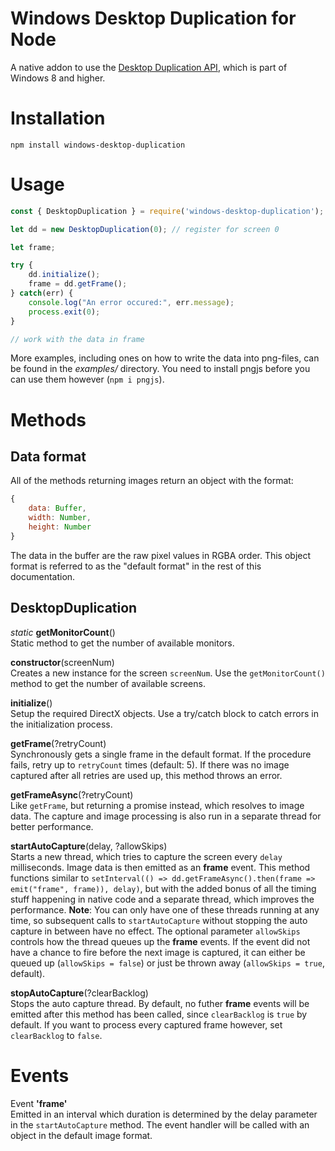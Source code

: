 # Windows Desktop Duplication for Node

A native addon to use the [Desktop Duplication API](https://docs.microsoft.com/en-us/windows/win32/direct3ddxgi/desktop-dup-api), which is part of Windows 8 and higher.

# Installation

	npm install windows-desktop-duplication

# Usage

```javascript
const { DesktopDuplication } = require('windows-desktop-duplication');

let dd = new DesktopDuplication(0); // register for screen 0

let frame;

try {
	dd.initialize();
	frame = dd.getFrame();
} catch(err) {
	console.log("An error occured:", err.message);
	process.exit(0);
}

// work with the data in frame
```

More examples, including ones on how to write the data into png-files, can be found in the _examples/_ directory.
You need to install pngjs before you can use them however (`npm i pngjs`).

# Methods

## Data format

All of the methods returning images return an object with the format:

```javascript
{
	data: Buffer,
	width: Number,
	height: Number
}
```

The data in the buffer are the raw pixel values in RGBA order.
This object format is referred to as the "default format" in the rest of this documentation.

## DesktopDuplication

_static_ **getMonitorCount**()  
Static method to get the number of available monitors.

**constructor**(screenNum)  
Creates a new instance for the screen `screenNum`.
Use the `getMonitorCount()` method to get the number of available screens.

**initialize**()  
Setup the required DirectX objects.
Use a try/catch block to catch errors in the initialization process.

**getFrame**(?retryCount)  
Synchronously gets a single frame in the default format.
If the procedure fails, retry up to `retryCount` times (default: 5).
If there was no image captured after all retries are used up, this method throws an error.

**getFrameAsync**(?retryCount)  
Like `getFrame`, but returning a promise instead, which resolves to image data.
The capture and image processing is also run in a separate thread for better performance.

**startAutoCapture**(delay, ?allowSkips)  
Starts a new thread, which tries to capture the screen every `delay` milliseconds.
Image data is then emitted as an **frame** event.
This method functions similar to `setInterval(() => dd.getFrameAsync().then(frame => emit("frame", frame)), delay)`, but with the added bonus of all the timing stuff happening in native code and a separate thread, which improves the performance. 
**Note**: You can only have one of these threads running at any time, so subsequent calls to `startAutoCapture` without stopping the auto capture in between have no effect.
The optional parameter `allowSkips` controls how the thread queues up the **frame** events.
If the event did not have a chance to fire before the next image is captured, it can either be queued up (`allowSkips = false`) or just be thrown away (`allowSkips = true`, default).

**stopAutoCapture**(?clearBacklog)  
Stops the auto capture thread.
By default, no futher **frame** events will be emitted after this method has been called, since `clearBacklog` is `true` by default.
If you want to process every captured frame however, set `clearBacklog` to `false`.

# Events

Event **'frame'**  
Emitted in an interval which duration is determined by the delay parameter in the `startAutoCapture` method.
The event handler will be called with an object in the default image format.